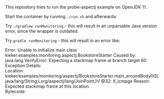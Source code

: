 This repository tries to run the probe-aspectj example on OpenJDK 11.

Start the container by running `./run.sh` and afterwards:

Try `./gradlew runMonitoring` - this will result in an unparsable Java version error, since the wrapper is outdated.

Try `gradle runMonitoring` - this will result in an error like:

Error: Unable to initialize main class kieker.examples.monitoring.aspectj.BookstoreStarter
Caused by: java.lang.VerifyError: Expecting a stackmap frame at branch target 60
Exception Details:                                                        
  Location:                                                                          
    kieker/examples/monitoring/aspectj/BookstoreStarter.main_aroundBody0([Ljava/lang/String;Lorg/aspectj/lang/JoinPoint;)V @32: if_icmpge
  Reason:                                                                 
    Expected stackmap frame at this location.                             
  Bytecode:

